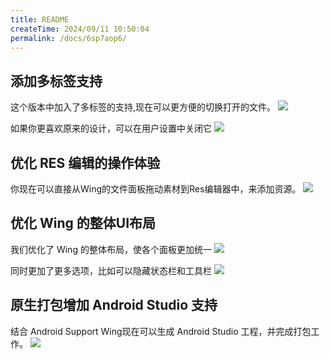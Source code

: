 ```yaml
---
title: README
createTime: 2024/09/11 10:50:04
permalink: /docs/6sp7aop6/
---
```


## 添加多标签支持
这个版本中加入了多标签的支持,现在可以更方便的切换打开的文件。
![](577bb3e6106f5.png)

如果你更喜欢原来的设计，可以在用户设置中关闭它
![](577bb5ef54a37.png)

## 优化 RES 编辑的操作体验
你现在可以直接从Wing的文件面板拖动素材到Res编辑器中，来添加资源。
![](577bb54f7881b.png)

## 优化 Wing 的整体UI布局
我们优化了 Wing 的整体布局，使各个面板更加统一
![](577bb54f419d7.png)

同时更加了更多选项，比如可以隐藏状态栏和工具栏
![](577bb54f65803.png)

## 原生打包增加 Android Studio 支持
结合 Android Support Wing现在可以生成 Android Studio 工程，并完成打包工作。
![](577bb54f594a1.png)
